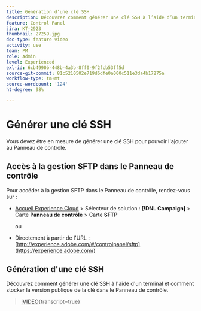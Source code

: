 ```yaml
---
title: Génération d’une clé SSH
description: Découvrez comment générer une clé SSH à l’aide d’un terminal et comment stocker la version publique de la clé dans le Panneau de contrôle.
feature: Control Panel
jira: KT-2923
thumbnail: 27259.jpg
doc-type: feature video
activity: use
team: PM
role: Admin
level: Experienced
exl-id: 6cb4990b-448b-4a3b-8ff0-9f2fcb53ff5d
source-git-commit: 81c5210502e719d6dfe0a000c511e3da4b17275a
workflow-type: tm+mt
source-wordcount: '124'
ht-degree: 98%

---
```


# Générer une clé SSH

Vous devez être en mesure de générer une clé SSH pour pouvoir l&#39;ajouter au Panneau de contrôle.

## Accès à la gestion SFTP dans le Panneau de contrôle

Pour accéder à la gestion SFTP dans le Panneau de contrôle, rendez-vous sur :

* [Accueil Experience Cloud](https://experience.adobe.com/#/home) > Sélecteur de solution : **[!DNL Campaign]** > Carte **Panneau de contrôle** > Carte **SFTP**

  ou
* Directement à partir de l&#39;URL : [http://experience.adobe.com/#/controlpanel/sftp](https://experience.adobe.com/)

## Génération d&#39;une clé SSH

Découvrez comment générer une clé SSH à l&#39;aide d&#39;un terminal et comment stocker la version publique de la clé dans le Panneau de contrôle.

>[!VIDEO](https://video.tv.adobe.com/v/27259?learn=on){transcript=true}

